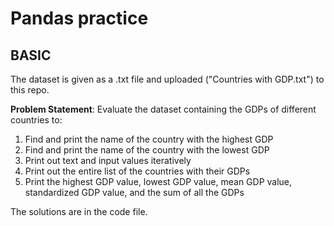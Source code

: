 # Pandas practice
## BASIC

The dataset is given as a .txt file and uploaded ("Countries with GDP.txt") to this repo. 

**Problem Statement**: Evaluate the dataset containing the GDPs of different countries to:

1. Find and print the name of the country with the highest GDP
2. Find and print the name of the country with the lowest GDP
3. Print out text and input values iteratively
4. Print out the entire list of the countries with their GDPs
5. Print the highest GDP value, lowest GDP value, mean GDP value, standardized GDP value, and the sum of all the GDPs

The solutions are in the code file.
